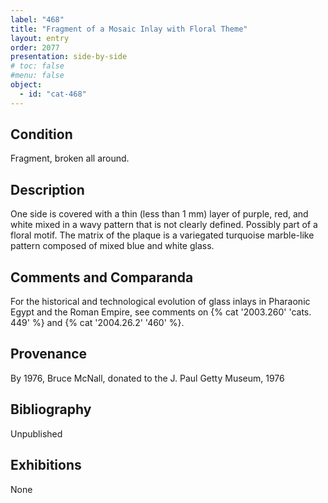 ```yaml
---
label: "468"
title: "Fragment of a Mosaic Inlay with Floral Theme"
layout: entry
order: 2077
presentation: side-by-side
# toc: false
#menu: false 
object:
  - id: "cat-468"
---
```


## Condition

Fragment, broken all around.

## Description

One side is covered with a thin (less than 1 mm) layer of purple, red, and white mixed in a wavy pattern that is not clearly defined. Possibly part of a floral motif. The matrix of the plaque is a variegated turquoise marble-like pattern composed of mixed blue and white glass.

## Comments and Comparanda

For the historical and technological evolution of glass inlays in Pharaonic Egypt and the Roman Empire, see comments on {% cat '2003.260' 'cats. 449' %} and {% cat '2004.26.2' '460' %}.

## Provenance

By 1976, Bruce McNall, donated to the J. Paul Getty Museum, 1976

## Bibliography

Unpublished

## Exhibitions

None